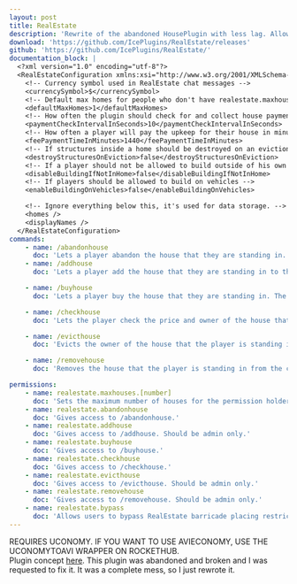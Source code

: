 ```yaml
---
layout: post
title: RealEstate
description: 'Rewrite of the abandoned HousePlugin with less lag. Allows players to buy pre-existing in-game houses.'
download: 'https://github.com/IcePlugins/RealEstate/releases'
github: 'https://github.com/IcePlugins/RealEstate/'
documentation_block: |
  <?xml version="1.0" encoding="utf-8"?>
  <RealEstateConfiguration xmlns:xsi="http://www.w3.org/2001/XMLSchema-instance" xmlns:xsd="http://www.w3.org/2001/XMLSchema">
    <!-- Currency symbol used in RealEstate chat messages -->
    <currencySymbol>$</currencySymbol>
    <!-- Default max homes for people who don't have realestate.maxhouses.[number] -->
    <defaultMaxHomes>1</defaultMaxHomes>
    <!-- How often the plugin should check for and collect house payments in seconds. You can change this to a smaller or larger value if you'd like. -->
    <paymentCheckIntervalInSeconds>10</paymentCheckIntervalInSeconds>
    <!-- How often a player will pay the upkeep for their house in minutes. The money paid is the price of the house. IF YOU WANT TO DISABLE THIS, SET IT TO 0. -->
    <feePaymentTimeInMinutes>1440</feePaymentTimeInMinutes>
    <!-- If structures inside a home should be destroyed on an eviction. -->
    <destroyStructuresOnEviction>false</destroyStructuresOnEviction>
    <!-- If a player should not be allowed to build outside of his own home AT ALL. -->
    <disableBuildingIfNotInHome>false</disableBuildingIfNotInHome>
    <!-- If players should be allowed to build on vehicles -->
    <enableBuildingOnVehicles>false</enableBuildingOnVehicles>

    <!-- Ignore everything below this, it's used for data storage. -->
    <homes />
    <displayNames />
  </RealEstateConfiguration>
commands:
    - name: /abandonhouse
      doc: 'Lets a player abandon the house that they are standing in. Requires the player to actually own the house. Permission: realestate.abandonhouse'
    - name: /addhouse
      doc: 'Lets a player add the house that they are standing in to the catalog so that other players can buy it. Should be admin only. Permission: realestate.addhouse'

    - name: /buyhouse
      doc: 'Lets a player buy the house that they are standing in. The house must be in the catalog. Permission: realestate.buyhouse'

    - name: /checkhouse
      doc: 'Lets the player check the price and owner of the house that they are standing in. The house must be in the catalog. Permission: realestate.checkhouse'

    - name: /evicthouse
      doc: 'Evicts the owner of the house that the player is standing in. Should be admin only. Permission: realestate.evicthouse'

    - name: /removehouse
      doc: 'Removes the house that the player is standing in from the catalog. Should be admin only. Permission: realestate.removehouse'

permissions:
    - name: realestate.maxhouses.[number]
      doc: 'Sets the maximum number of houses for the permission holder. Repace [number] with a number.'
    - name: realestate.abandonhouse
      doc: 'Gives access to /abandonhouse.'
    - name: realestate.addhouse
      doc: 'Gives access to /addhouse. Should be admin only.'
    - name: realestate.buyhouse
      doc: 'Gives access to /buyhouse.'
    - name: realestate.checkhouse
      doc: 'Gives access to /checkhouse.'
    - name: realestate.evicthouse
      doc: 'Gives access to /evicthouse. Should be admin only.'
    - name: realestate.removehouse
      doc: 'Gives access to /removehouse. Should be admin only.'
    - name: realestate.bypass
      doc: 'Allows users to bypass RealEstate barricade placing restrictions.'
---
```

REQUIRES UCONOMY. IF YOU WANT TO USE AVIECONOMY, USE THE UCONOMYTOAVI WRAPPER ON ROCKETHUB.
<br />
Plugin concept <a href="https://hub.rocketmod.net/product/houseplugin/">here</a>. This plugin was abandoned and broken and I was requested to fix it. It was a complete mess, so I just rewrote it.
